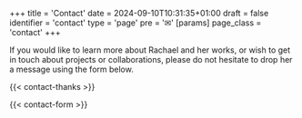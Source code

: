+++
title = 'Contact'
date = 2024-09-10T10:31:35+01:00
draft = false
identifier = 'contact'
type = 'page'
pre = '✉'
[params]
    page_class = 'contact'
+++

If you would like to learn more about Rachael and her works, or wish to get in touch about projects or collaborations, please do not hesitate to drop her a message using the form below.

{{< contact-thanks >}}

{{< contact-form >}}